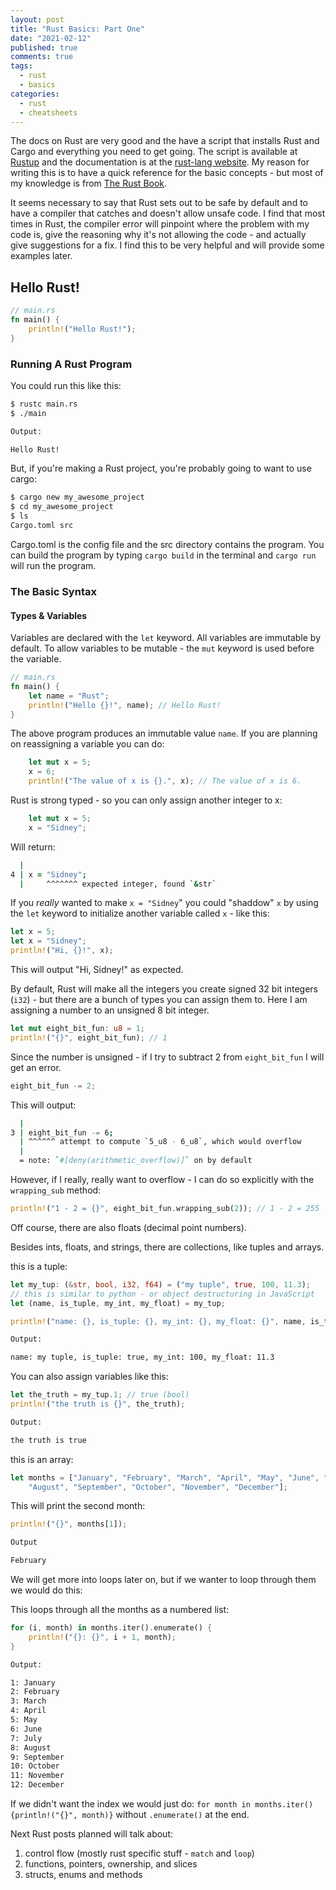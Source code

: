 ```yaml
---
layout: post
title: "Rust Basics: Part One"
date: "2021-02-12"
published: true
comments: true
tags:
  - rust
  - basics
categories:
  - rust
  - cheatsheets
---
```


The docs on Rust are very good and the have a script that installs Rust and Cargo and everything you need to get going. The script is available at [Rustup](https://rustup.rs/) and the documentation is at the [rust-lang website](https://www.rust-lang.org/). My reason for writing this is to have a quick reference for the basic concepts - but most of my knowledge is from [The Rust Book](https://doc.rust-lang.org/book/).

It seems necessary to say that Rust sets out to be safe by default and to have a compiler that catches and doesn't allow unsafe code. I find that most times in Rust, the compiler error will pinpoint where the problem with my code is, give the reasoning why it's not allowing the code - and actually give suggestions for a fix. I find this to be very helpful and will provide some examples later.

## Hello Rust!

```rust
// main.rs
fn main() {
    println!("Hello Rust!");
}

```

### Running A Rust Program

You could run this like this:

```zsh
$ rustc main.rs
$ ./main

Output:

Hello Rust!
```

But, if you're making a Rust project, you're probably going to want to use cargo:

```zsh
$ cargo new my_awesome_project
$ cd my_awesome_project
$ ls
Cargo.toml src
```

Cargo.toml is the config file and the src directory contains the program. You can build the program by typing `cargo build` in the terminal and `cargo run` will run the program.

### The Basic Syntax

#### Types &amp; Variables

Variables are declared with the `let` keyword. All variables are immutable by default. To allow variables to be mutable - the `mut` keyword is used before the variable.

```rust
// main.rs
fn main() {
    let name = "Rust";
    println!("Hello {}!", name); // Hello Rust!
}
```

The above program produces an immutable value `name`. If you are planning on reassigning a variable you can do:

```rust
    let mut x = 5;
    x = 6;
    println!("The value of x is {}.", x); // The value of x is 6.
```

Rust is strong typed - so you can only assign another integer to x:

```rust
    let mut x = 5;
    x = "Sidney";
```

Will return:

```zsh
  |
4 | x = "Sidney";
  |     ^^^^^^^ expected integer, found `&str`
```

If you _really_ wanted to make `x = "Sidney`" you could "shaddow" `x` by using the `let` keyword to initialize another variable called `x` - like this:

```rust
let x = 5;
let x = "Sidney";
println!("Hi, {}!", x);
```

This will output "Hi, Sidney!" as expected.

By default, Rust will make all the integers you create signed 32 bit integers (`i32`) - but there are a bunch of types you can assign them to. Here I am assigning a number to an unsigned 8 bit integer.

```rust
let mut eight_bit_fun: u8 = 1;
println!("{}", eight_bit_fun); // 1
```

Since the number is unsigned - if I try to subtract 2 from `eight_bit_fun` I will get an error.

```rust
eight_bit_fun -= 2;
```

This will output:

```zsh
  |
3 | eight_bit_fun -= 6;
  | ^^^^^^ attempt to compute `5_u8 - 6_u8`, which would overflow
  |
  = note: `#[deny(arithmetic_overflow)]` on by default
```

However, if I really, really want to overflow - I can do so explicitly with the `wrapping_sub` method:

```rust
println!("1 - 2 = {}", eight_bit_fun.wrapping_sub(2)); // 1 - 2 = 255
```

Off course, there are also floats (decimal point numbers).

Besides ints, floats, and strings, there are collections, like tuples and arrays.

this is a tuple:

```rust
let my_tup: (&str, bool, i32, f64) = ("my tuple", true, 100, 11.3);
// this is similar to python - or object destructuring in JavaScript
let (name, is_tuple, my_int, my_float) = my_tup;

println!("name: {}, is_tuple: {}, my_int: {}, my_float: {}", name, is_tuple, my_int, my_float);
```

```zsh
Output:

name: my tuple, is_tuple: true, my_int: 100, my_float: 11.3
```

You can also assign variables like this:

```rust
let the_truth = my_tup.1; // true (bool)
println!("the truth is {}", the_truth);
```

```zsh
Output:

the truth is true
```

this is an array:

```rust
let months = ["January", "February", "March", "April", "May", "June", "July",
    "August", "September", "October", "November", "December"];
```

This will print the second month:

```rust
println!("{}", months[1]);
```

```zsh
Output

February
```

We will get more into loops later on, but if we wanter to loop through them we would do this:

This loops through all the months as a numbered list:

```rust
for (i, month) in months.iter().enumerate() {
    println!("{}: {}", i + 1, month);
}
```

```zsh
Output:

1: January
2: February
3: March
4: April
5: May
6: June
7: July
8: August
9: September
10: October
11: November
12: December

```

If we didn't want the index we would just do: `for month in months.iter(){println!("{}", month)}` without `.enumerate()` at the end.

Next Rust posts planned will talk about:

1. control flow (mostly rust specific stuff - `match` and `loop`)
2. functions, pointers, ownership, and slices
3. structs, enums and methods
